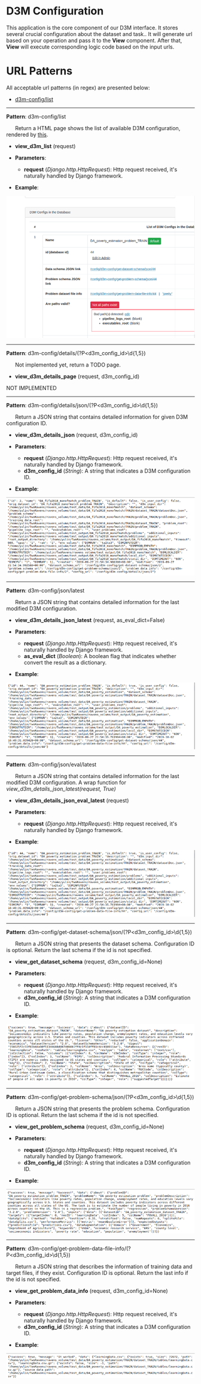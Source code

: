 D3M Configuration
=================

This application is the core component of our D3M interface. It stores several crucial configuration about the dataset and task.. It will generate url based on your operation and pass it to the **View** component.
After that, **View** will execute corresponding logic code based on the input urls.

URL Patterns
============

All acceptable url patterns (in regex) are presented below:
* [d3m-config/list](#head1234)

---


**Pattern**: d3m-config/list <a name="head1234"></a>

&nbsp;&nbsp;&nbsp;&nbsp;&nbsp;&nbsp;Return a HTML page shows the list of available D3M configuration, rendered by [this](https://github.com/TwoRavens/TwoRavens/blob/master/tworaven_apps/configurations/templates/d3m_config_list.html).

* **view_d3m_list** (request)

* **Parameters**:
    * **request** (*Django.http.HttpRequest*):  Http request received, it's naturally handled by Django framework.

* **Example**:

![alt text](imgs/d3mlist.png "Returned JSON string")

---

**Pattern**: d3m-config/details/(?P<d3m_config_id>\d{1,5})

&nbsp;&nbsp;&nbsp;&nbsp;&nbsp;&nbsp;Not implemented yet, return a TODO page.

* **view_d3m_details_page** (request, d3m_config_id)

NOT IMPLEMENTED

---

**Pattern**: d3m-config/details/json/(?P<d3m_config_id>\d{1,5})

&nbsp;&nbsp;&nbsp;&nbsp;&nbsp;&nbsp;Return a JSON string that contains detailed information for given D3M configuration ID.

* **view_d3m_details_json** (request, d3m_config_id)

* **Parameters**:
    * **request** (*Django.http.HttpRequest*):  Http request received, it's naturally handled by Django framework.
    * **d3m_config_id** (*String*):             A string that indicates a D3M configuration ID.

* **Example**:

![alt text](imgs/json-details.png "Returned JSON string")

---

**Pattern**: d3m-config/json/latest

&nbsp;&nbsp;&nbsp;&nbsp;&nbsp;&nbsp;Return a JSON string that contains detailed information for the last modified D3M configuration.

* **view_d3m_details_json_latest** (request, as_eval_dict=False)

* **Parameters**:
    * **request** (*Django.http.HttpRequest*):  Http request received, it's naturally handled by Django framework.
    * **as_eval_dict** (*Boolean*): A boolean flag that indicates whether convert the result as a dictionary.

* **Example**:

![alt text](imgs/eval-last.png "Returned JSON string")

---

**Pattern**: d3m-config/json/eval/latest

&nbsp;&nbsp;&nbsp;&nbsp;&nbsp;&nbsp;Return a JSON string that contains detailed information for the last modified D3M configuration. A wrap function for *view_d3m_details_json_latest(request, True)*

* **view_d3m_details_json_eval_latest** (request)

* **Parameters**:
    * **request** (*Django.http.HttpRequest*):  Http request received, it's naturally handled by Django framework.

* **Example**:

![alt text](imgs/eval-last.png "Returned JSON string")

---

**Pattern**: d3m-config/get-dataset-schema/json/(?P<d3m_config_id>\d{1,5})

&nbsp;&nbsp;&nbsp;&nbsp;&nbsp;&nbsp;Return a JSON string that presents the dataset schema. Configuration ID is optional. Return the last schema if the id is not specified.

* **view_get_dataset_schema** (request, d3m_config_id=None)

* **Parameters**:
    * **request** (*Django.http.HttpRequest*):  Http request received, it's naturally handled by Django framework.
    * **d3m_config_id** (*String*):             A string that indicates a D3M configuration ID.

* **Example**:

![alt text](imgs/get-dataset-schema.png "Returned JSON string")

---

**Pattern**: d3m-config/get-problem-schema/json/(?P<d3m_config_id>\d{1,5})

&nbsp;&nbsp;&nbsp;&nbsp;&nbsp;&nbsp;Return a JSON string that presents the problem schema. Configuration ID is optional. Return the last schema if the id is not specified.

* **view_get_problem_schema** (request, d3m_config_id=None)

* **Parameters**:
    * **request** (*Django.http.HttpRequest*):  Http request received, it's naturally handled by Django framework.
    * **d3m_config_id** (*String*):             A string that indicates a D3M configuration ID.

* **Example**:

![alt text](imgs/get-problem-schema_v2.png "Returned JSON string")

---

**Pattern**: d3m-config/get-problem-data-file-info/(?P<d3m_config_id>\d{1,5})

&nbsp;&nbsp;&nbsp;&nbsp;&nbsp;&nbsp;Return a JSON string that describes the information of training data and target files, if they exist. Configuration ID is optional. Return the last info if the id is not specified.

* **view_get_problem_data_info** (request, d3m_config_id=None)

* **Parameters**:
    * **request** (*Django.http.HttpRequest*):  Http request received, it's naturally handled by Django framework.
    * **d3m_config_id** (*String*):             A string that indicates a D3M configuration ID.

* **Example**:

![alt text](imgs/get-problem-data-file-info_v2.png "Returned JSON string")

